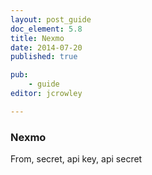 ```yaml
---
layout: post_guide
doc_element: 5.8
title: Nexmo
date: 2014-07-20
published: true

pub: 
	- guide
editor: jcrowley

---
```


### Nexmo
From, secret, api key, api secret



